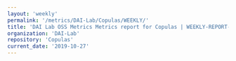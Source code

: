 ```yaml
---
layout: 'weekly'
permalink: '/metrics/DAI-Lab/Copulas/WEEKLY/'
title: 'DAI Lab OSS Metrics Metrics report for Copulas | WEEKLY-REPORT-2019-10-27'
organization: 'DAI-Lab'
repository: 'Copulas'
current_date: '2019-10-27'
---
```

